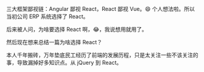 三大框架鄙视链：Angular 鄙视 React，React 鄙视 Vue。😄 个人想法啦。所以当初公司 ERP 系统选择了 React。

后来被人问，为啥要选择 React 啊，😂，我说想用就用了。

然后现在想来总结一篇为啥选择 React？

本人千年搬砖，万年垫底民工经历了前端的发展历程，只是太关注一些不该关注的事，导致漏掉好多知识点。从 jQuery 到 React。

